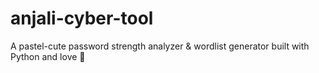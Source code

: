 # anjali-cyber-tool
A pastel-cute password strength analyzer &amp; wordlist generator built with Python and love 🎀
